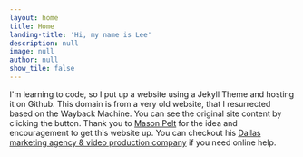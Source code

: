 ```yaml
---
layout: home
title: Home
landing-title: 'Hi, my name is Lee'
description: null
image: null
author: null
show_tile: false
---
```

I'm learning to code, so I put up a website using a Jekyll Theme and hosting it on Github. This domain is from a very old website, that I resurrected based on the Wayback Machine. You can see the original site content by clicking the button. Thank you to [Mason Pelt](https://www.masonpelt.com) for the idea and encouragement to get this website up. You can checkout his [Dallas marketing agency & video production company](https://pushroi.com) if you need online help. 

